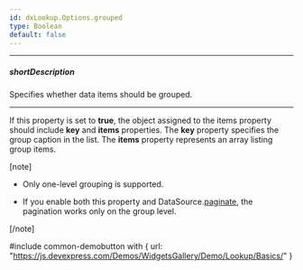 ```yaml
---
id: dxLookup.Options.grouped
type: Boolean
default: false
---
```

---
##### shortDescription
Specifies whether data items should be grouped.

---
If this property is set to **true**, the object assigned to the items property should include **key** and **items** properties. The **key** property specifies the group caption in the list. The **items** property represents an array listing group items.

[note]

- Only one-level grouping is supported.

- If you enable both this property and DataSource.[paginate](/Documentation/ApiReference/Data_Layer/DataSource/Configuration/#paginate), the pagination works only on the group level.

[/note]

#include common-demobutton with {
    url: "https://js.devexpress.com/Demos/WidgetsGallery/Demo/Lookup/Basics/"
}